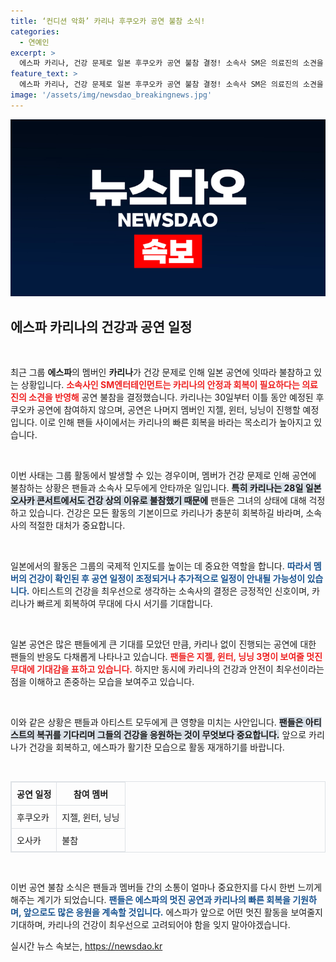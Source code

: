 ```yaml
---
title: ‘컨디션 악화’ 카리나 후쿠오카 공연 불참 소식!
categories:
  - 연예인
excerpt: >
  에스파 카리나, 건강 문제로 일본 후쿠오카 공연 불참 결정! 소속사 SM은 의료진의 소견을 받아들여 안정과 회복을 최우선으로 두고 있다. 나머지 멤버들이 공연을 이어간다. 카리나의 빠른 회복을 기원합니다!
feature_text: >
  에스파 카리나, 건강 문제로 일본 후쿠오카 공연 불참 결정! 소속사 SM은 의료진의 소견을 받아들여 안정과 회복을 최우선으로 두고 있다. 나머지 멤버들이 공연을 이어간다. 카리나의 빠른 회복을 기원합니다!
image: '/assets/img/newsdao_breakingnews.jpg'
---
```


<p><img src="/assets/img/newsdao_breakingnews.jpg" alt="implanttips 속보" /></p>

<h2 data-ke-size="size26">에스파 카리나의 건강과 공연 일정</h2>

<p data-ke-size="size16">&nbsp;</p>

<p>최근 그룹 <b>에스파</b>의 멤버인 <b>카리나</b>가 건강 문제로 인해 일본 공연에 잇따라 불참하고 있는 상황입니다. <b><span style="color: #ee2323;">소속사인 SM엔터테인먼트는 카리나의 안정과 회복이 필요하다는 의료진의 소견을 반영해</span></b> 공연 불참을 결정했습니다. 카리나는 30일부터 이틀 동안 예정된 후쿠오카 공연에 참여하지 않으며, 공연은 나머지 멤버인 지젤, 윈터, 닝닝이 진행할 예정입니다. 이로 인해 팬들 사이에서는 카리나의 빠른 회복을 바라는 목소리가 높아지고 있습니다.</p>

<p data-ke-size="size16">&nbsp;</p>

<p>이번 사태는 그룹 활동에서 발생할 수 있는 경우이며, 멤버가 건강 문제로 인해 공연에 불참하는 상황은 팬들과 소속사 모두에게 안타까운 일입니다. <b><span style="background-color: #21538527;">특히 카리나는 28일 일본 오사카 콘서트에서도 건강 상의 이유로 불참했기 때문에</span></b> 팬들은 그녀의 상태에 대해 걱정하고 있습니다. 건강은 모든 활동의 기본이므로 카리나가 충분히 회복하길 바라며, 소속사의 적절한 대처가 중요합니다.</p>

<p data-ke-size="size16">&nbsp;</p>

<p>일본에서의 활동은 그룹의 국제적 인지도를 높이는 데 중요한 역할을 합니다. <b><span style="color: #1a5490;">따라서 멤버의 건강이 확인된 후 공연 일정이 조정되거나 추가적으로 일정이 안내될 가능성이 있습니다.</span></b> 아티스트의 건강을 최우선으로 생각하는 소속사의 결정은 긍정적인 신호이며, 카리나가 빠르게 회복하여 무대에 다시 서기를 기대합니다.</p>

<p data-ke-size="size16">&nbsp;</p>

<p>일본 공연은 많은 팬들에게 큰 기대를 모았던 만큼, 카리나 없이 진행되는 공연에 대한 팬들의 반응도 다채롭게 나타나고 있습니다. <b><span style="color: #ee2323;">팬들은 지젤, 윈터, 닝닝 3명이 보여줄 멋진 무대에 기대감을 표하고 있습니다.</span></b> 하지만 동시에 카리나의 건강과 안전이 최우선이라는 점을 이해하고 존중하는 모습을 보여주고 있습니다.</p>

<p data-ke-size="size16">&nbsp;</p>

<p>이와 같은 상황은 팬들과 아티스트 모두에게 큰 영향을 미치는 사안입니다. <b><span style="background-color: #21538527;">팬들은 아티스트의 복귀를 기다리며 그들의 건강을 응원하는 것이 무엇보다 중요합니다.</span></b> 앞으로 카리나가 건강을 회복하고, 에스파가 활기찬 모습으로 활동 재개하기를 바랍니다.</p>

<p data-ke-size="size16">&nbsp;</p>

<style>
  ul {
    list-style: none;
  }
</style>

<table style="border: 1px solid #dee2e6; width: 100%; margin: 0; border-collapse: collapse;">
  <thead>
    <tr>
      <th style="border: 1px solid #dee2e6; padding: 8px; text-align: center;">공연 일정</th>
      <th style="border: 1px solid #dee2e6; padding: 8px; text-align: center;">참여 멤버</th>
    </tr>
  </thead>
  <tbody>
    <tr>
      <td style="border: 1px solid #dee2e6; padding: 8px;">후쿠오카</td>
      <td style="border: 1px solid #dee2e6; padding: 8px;">지젤, 윈터, 닝닝</td>
    </tr>
    <tr>
      <td style="border: 1px solid #dee2e6; padding: 8px;">오사카</td>
      <td style="border: 1px solid #dee2e6; padding: 8px;">불참</td>
    </tr>
  </tbody>
</table>

<p data-ke-size="size16">&nbsp;</p>

<p>이번 공연 불참 소식은 팬들과 멤버들 간의 소통이 얼마나 중요한지를 다시 한번 느끼게 해주는 계기가 되었습니다. <b><span style="color: #1a5490;">팬들은 에스파의 멋진 공연과 카리나의 빠른 회복을 기원하며, 앞으로도 많은 응원을 계속할 것입니다.</span></b> 에스파가 앞으로 어떤 멋진 활동을 보여줄지 기대하며, 카리나의 건강이 최우선으로 고려되어야 함을 잊지 말아야겠습니다.</p>
실시간 뉴스 속보는, <a href="https://newsdao.kr" rel="dofollow">https://newsdao.kr</a>


